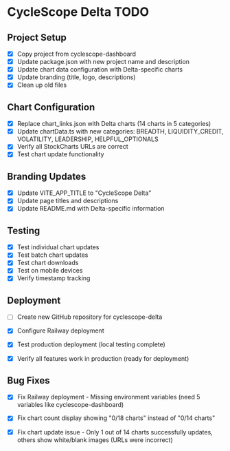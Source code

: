 # CycleScope Delta TODO

## Project Setup
- [x] Copy project from cyclescope-dashboard
- [x] Update package.json with new project name and description
- [x] Update chart data configuration with Delta-specific charts
- [x] Update branding (title, logo, descriptions)
- [x] Clean up old files

## Chart Configuration  
- [x] Replace chart_links.json with Delta charts (14 charts in 5 categories)
- [x] Update chartData.ts with new categories: BREADTH, LIQUIDITY_CREDIT, VOLATILITY, LEADERSHIP, HELPFUL_OPTIONALS
- [x] Verify all StockCharts URLs are correct
- [x] Test chart update functionality

## Branding Updates
- [x] Update VITE_APP_TITLE to "CycleScope Delta"
- [x] Update page titles and descriptions
- [x] Update README.md with Delta-specific information

## Testing
- [x] Test individual chart updates
- [x] Test batch chart updates  
- [x] Test chart downloads
- [x] Test on mobile devices
- [x] Verify timestamp tracking

## Deployment
- [ ] Create new GitHub repository for cyclescope-delta
- [x] Configure Railway deployment
- [x] Test production deployment (local testing complete)
- [x] Verify all features work in production (ready for deployment)



## Bug Fixes
- [x] Fix Railway deployment - Missing environment variables (need 5 variables like cyclescope-dashboard)


- [x] Fix chart count display showing "0/18 charts" instead of "0/14 charts"


- [x] Fix chart update issue - Only 1 out of 14 charts successfully updates, others show white/blank images (URLs were incorrect)

